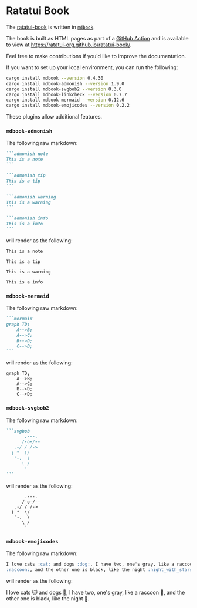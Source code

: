 # Ratatui Book

The [ratatui-book](https://github.com/ratatui-org/ratatui-book) is written in
[`mdbook`](https://rust-lang.github.io/mdBook/).

The book is built as HTML pages as part of a
[GitHub Action](https://github.com/ratatui-org/ratatui-book/blob/main/.github/workflows/mdbook.yml)
and is available to view at <https://ratatui-org.github.io/ratatui-book/>.

Feel free to make contributions if you'd like to improve the documentation.

If you want to set up your local environment, you can run the following:

```bash
cargo install mdbook --version 0.4.30
cargo install mdbook-admonish --version 1.9.0
cargo install mdbook-svgbob2 --version 0.3.0
cargo install mdbook-linkcheck --version 0.7.7
cargo install mdbook-mermaid --version 0.12.6
cargo install mdbook-emojicodes --version 0.2.2
```

These plugins allow additional features.

### `mdbook-admonish`

The following raw markdown:

````markdown
```admonish note
This is a note
```

```admonish tip
This is a tip
```

```admonish warning
This is a warning
```

```admonish info
This is a info
```
````

will render as the following:

```admonish note
This is a note
```

```admonish tip
This is a tip
```

```admonish warning
This is a warning
```

```admonish info
This is a info
```

### `mdbook-mermaid`

The following raw markdown:

````markdown
```mermaid
graph TD;
    A-->B;
    A-->C;
    B-->D;
    C-->D;
```
````

will render as the following:

```mermaid
graph TD;
    A-->B;
    A-->C;
    B-->D;
    C-->D;
```

### `mdbook-svgbob2`

The following raw markdown:

````markdown
```svgbob
       .---.
      /-o-/--
   .-/ / /->
  ( *  \/
   '-.  \
      \ /
       '
```
````

will render as the following:

```svgbob
       .---.
      /-o-/--
   .-/ / /->
  ( *  \/
   '-.  \
      \ /
       '
```

### `mdbook-emojicodes`

The following raw markdown:

```markdown
I love cats :cat: and dogs :dog:, I have two, one's gray, like a raccoon
:raccoon:, and the other one is black, like the night :night_with_stars:.
```

will render as the following:

I love cats :cat: and dogs :dog:, I have two, one's gray, like a raccoon
:raccoon:, and the other one is black, like the night :night_with_stars:.
